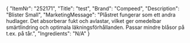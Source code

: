 {
  "ItemNr": "252171",
  "Title": "test",
  "Brand": "Compeed",
  "Description": "Blister Small",
  "MarketingMessage": "Plåstret fungerar som ett andra hudlager. Det absorberar fukt och avlastar, vilket ger omedelbar smärtlindring och optimala läkningsförhållanden. Passar mindre blåsor på t.ex. på tår.",
  "Ingredients": "N/A"
}